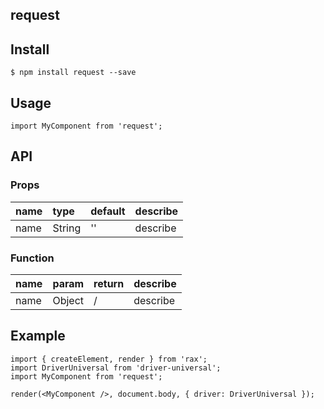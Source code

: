 ## request

## Install

```
$ npm install request --save
```

## Usage

```
import MyComponent from 'request';
```

## API

### Props

|name|type|default|describe|
|:---------------|:--------|:----|:----------|
|name|String|''|describe|

### Function

|name|param|return|describe|
|:---------------|:--------|:----|:----------|
|name|Object|/|describe|

## Example

```
import { createElement, render } from 'rax';
import DriverUniversal from 'driver-universal';
import MyComponent from 'request';

render(<MyComponent />, document.body, { driver: DriverUniversal });
```
